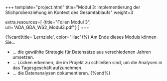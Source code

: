 +++
template="project.html"
title="Modul 3: Implementierung der Stichprobenziehung im Kontext des Gesamtablaufs"
weight=3

extra.resources=[
    {title="Folien Modul 3", url="ADA_GDA_WS2_Modul3.pdf"}
]
+++

{%card(title='Lernziele', color="lilac")%}
Am Ende dieses Moduls können Sie...

* ... die gewählte Strategie für Datensätze aus verschiedenen Jahren umsetzen.
* ... Lücken erkennen, die im Projekt zu schließen sind, um die Analysen in das Tagesgeschäft aufzunehmen.
* ... die Datenanalysen dokumentieren.
{%end%}
